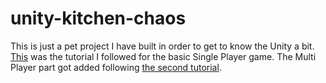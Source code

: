 # unity-kitchen-chaos
This is just a pet project I have built in order to get to know the Unity a bit. 
[This](https://www.youtube.com/watch?v=AmGSEH7QcDg) was the tutorial I followed for the basic Single Player game.
The Multi Player part got added following [the second tutorial](https://www.youtube.com/watch?v=7glCsF9fv3s).
